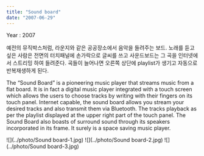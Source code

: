 ```yaml
---
title: "Sound board"
date: "2007-06-29"
---
```


Year : 2007

예전의 뮤직박스처럼, 라운지와 같은 공공장소에서 음악을 들려주는 보드. 노래를 듣고싶은 사람은 전면의 터치패널에 손가락으로 글씨를 쓰고 사운드보드는 그 곡을 인터넷에서 스트리밍 하여 들려준다. 곡들이 늘어나면 오른쪽 상단에 playlist가 생기고 자동으로 반복재생하게 된다.

The “Sound Board” is a pioneering music player that streams music from a flat board. It is in fact a digital music player integrated with a touch screen which allows the users to choose tracks by writing with their fingers on its touch panel. Internet capable, the sound board allows you stream your desired tracks and also transmit them via Bluetooth. The tracks playback as per the playlist displayed at the upper right part of the touch panel. The Sound Board also boasts of surround sound through its speakers incorporated in its frame. It surely is a space saving music player.

![](../photo/Sound board-1.jpg)
![](../photo/Sound board-2.jpg)
![](../photo/Sound board-3.jpg)